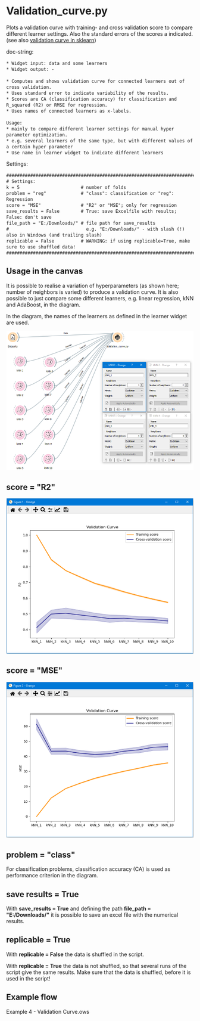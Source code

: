 # Validation_curve.py
Plots a validation curve with training- and cross validation score to compare different learner settings.
Also the standard errors of the scores a indicated. (see also [validation curve in sklearn](https://scikit-learn.org/stable/modules/learning_curve.html#validation-curve))

doc-string:

```
* Widget input: data and some learners
* Widget output: -

* Computes and shows validation curve for connected learners out of cross validation.
* Uses standard error to indicate variability of the results.
* Scores are CA (classification accuracy) for classification and R_squared (R2) or RMSE for regression.
* Uses names of connected learners as x-labels.

Usage: 
* mainly to compare different learner settings for manual hyper parameter optimization.
* e.g. several learners of the same type, but with different values of a certain hyper parameter
* Use name in learner widget to indicate different learners

```

Settings:

```
##########################################################################
# Settings:
k = 5                       # number of folds
problem = "reg"             # "class": classification or "reg": Regression
score = "MSE"               # "R2" or "MSE"; only for regression
save_results = False        # True: save Excelfile with results; False: don't save
file_path = "E:/Downloads/" # file path for save_results
#                             e.g. "E:/Downloads/" - with slash (!) also in Windows (and trailing slash)
replicable = False          # WARNING: if using replicable=True, make sure to use shuffled data!
###########################################################################

```

## Usage in the canvas
It is possible to realise a variation of hyperparameters (as shown here; number of neighbors is varied) to produce a validation curve. It is also possible to just compare some different learners, e.g. linear regression, kNN and AdaBoost,  in the diagram. 

In the diagram, the names of the learners as defined in the learner widget are used.

![](images/validation_curve_02.png)

## score = "R2"

![](images/validation_curve_03.png)

## score = "MSE"

![](images/validation_curve_04.png)

## problem = "class"

For classification problems, classification accuracy (CA) is used as performance criterion in the diagram.

## save results = True

With __save_results = True__ and defining the path __file_path = "E:/Downloads/"__ it is possible to save an excel file with the numerical results.

## replicable = True

With __replicable = False__ the data is shuffled in the script. 

With __replicable = True__ the data is not shuffled, so that several runs of the script give the same results. Make sure that the data is shuffled, before it is used in the script!

## Example flow
Example 4 - Validation Curve.ows
